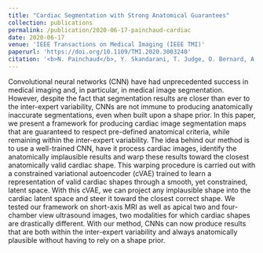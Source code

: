 ```yaml
---
title: "Cardiac Segmentation with Strong Anatomical Guarantees"
collection: publications
permalink: /publication/2020-06-17-painchaud-cardiac
date: 2020-06-17
venue: 'IEEE Transactions on Medical Imaging (IEEE TMI)'
paperurl: 'https://doi.org/10.1109/TMI.2020.3003240'
citation: '<b>N. Painchaud</b>, Y. Skandarani, T. Judge, O. Bernard, A. Lalande, and P.-M. Jodoin, &quot;Cardiac Segmentation with Strong Anatomical Guarantees,&quot; <i>IEEE Transactions on Medical Imaging</i>, vol. 39, no. 11, pp. 3703–3713, Nov. 2020.'
---
```


Convolutional neural networks (CNN) have had unprecedented success in medical imaging and, in particular, in medical image segmentation. However, despite the fact that segmentation results are closer than ever to the inter-expert variability, CNNs are not immune to producing anatomically inaccurate segmentations, even when built upon a shape prior. In this paper, we present a framework for producing cardiac image segmentation maps that are guaranteed to respect pre-defined anatomical criteria, while remaining within the inter-expert variability. The idea behind our method is to use a well-trained CNN, have it process cardiac images, identify the anatomically implausible results and warp these results toward the closest anatomically valid cardiac shape. This warping procedure is carried out with a constrained variational autoencoder (cVAE) trained to learn a representation of valid cardiac shapes through a smooth, yet constrained, latent space. With this cVAE, we can project any implausible shape into the cardiac latent space and steer it toward the closest correct shape. We tested our framework on short-axis MRI as well as apical two and four-chamber view ultrasound images, two modalities for which cardiac shapes are drastically different. With our method, CNNs can now produce results that are both within the inter-expert variability and always anatomically plausible without having to rely on a shape prior.